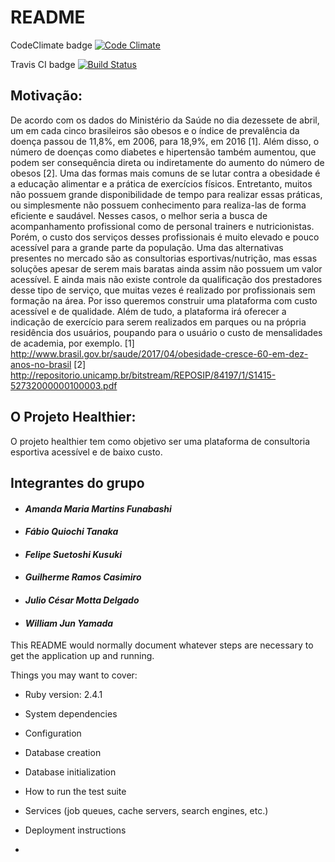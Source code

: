 # README

CodeClimate badge [![Code Climate](https://codeclimate.com/github/rails/rails/badges/gpa.svg)](https://codeclimate.com/github/rails/rails)

Travis CI badge [![Build Status](https://travis-ci.org/MrCasimiro/engineeringApp.svg?branch=master)](https://travis-ci.org/MrCasimiro/engineeringApp)

## Motivação:

De acordo com os dados do Ministério da Saúde no dia dezessete de abril, um em cada cinco brasileiros são
obesos e o índice de prevalência da doença passou de 11,8%, em 2006, para 18,9%, em 2016 [1]. Além disso, o
número de doenças como diabetes e hipertensão também aumentou, que podem ser consequência direta ou
indiretamente do aumento do número de obesos [2]. Uma das formas mais comuns de se lutar contra a obesidade é
a educação alimentar e a prática de exercícios físicos. Entretanto, muitos não possuem grande disponibilidade de
tempo para realizar essas práticas, ou simplesmente não possuem conhecimento para realiza-las de forma eficiente
e saudável. Nesses casos, o melhor seria a busca de acompanhamento profissional como de personal trainers e
nutricionistas. Porém, o custo dos serviços desses profissionais é muito elevado e pouco acessível para a grande
parte da população. Uma das alternativas presentes no mercado são as consultorias esportivas/nutrição, mas essas
soluções apesar de serem mais baratas ainda assim não possuem um valor acessível. E ainda mais não existe
controle da qualificação dos prestadores desse tipo de serviço, que muitas vezes é realizado por profissionais sem
formação na área. Por isso queremos construir uma plataforma com custo acessível e de qualidade. Além de tudo,
a plataforma irá oferecer a indicação de exercício para serem realizados em parques ou na própria residência dos
usuários, poupando para o usuário o custo de mensalidades de academia, por exemplo.
[1] http://www.brasil.gov.br/saude/2017/04/obesidade-cresce-60-em-dez-anos-no-brasil
[2] http://repositorio.unicamp.br/bitstream/REPOSIP/84197/1/S1415-52732000000100003.pdf

## O Projeto Healthier:

O projeto healthier tem como objetivo ser uma plataforma de consultoria esportiva acessível e de baixo custo.

## Integrantes do grupo

* #### **_Amanda Maria Martins Funabashi_**
* #### **_Fábio Quiochi Tanaka_**
* #### **_Felipe Suetoshi Kusuki_**
* #### **_Guilherme Ramos Casimiro_**
* #### **_Julio César Motta Delgado_**
* #### **_William Jun Yamada_**

This README would normally document whatever steps are necessary to get the
application up and running.

Things you may want to cover:

* Ruby version: 2.4.1

* System dependencies

* Configuration

* Database creation

* Database initialization

* How to run the test suite

* Services (job queues, cache servers, search engines, etc.)

* Deployment instructions

* 
